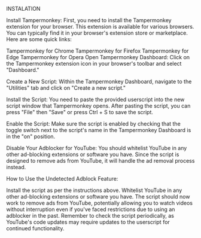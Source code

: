 INSTALATION

Install Tampermonkey: First, you need to install the Tampermonkey extension for your browser. This extension is available for various browsers. You can typically find it in your browser's extension store or marketplace. Here are some quick links:

Tampermonkey for Chrome
Tampermonkey for Firefox
Tampermonkey for Edge
Tampermonkey for Opera
Open Tampermonkey Dashboard: Click on the Tampermonkey extension icon in your browser's toolbar and select "Dashboard."

Create a New Script: Within the Tampermonkey Dashboard, navigate to the "Utilities" tab and click on "Create a new script."

Install the Script: You need to paste the provided userscript into the new script window that Tampermonkey opens. After pasting the script, you can press "File" then "Save" or press Ctrl + S to save the script.

Enable the Script: Make sure the script is enabled by checking that the toggle switch next to the script's name in the Tampermonkey Dashboard is in the "on" position.

Disable Your Adblocker for YouTube: You should whitelist YouTube in any other ad-blocking extensions or software you have. Since the script is designed to remove ads from YouTube, it will handle the ad removal process instead.

How to Use the Undetected Adblock Feature:

Install the script as per the instructions above.
Whitelist YouTube in any other ad-blocking extensions or software you have.
The script should now work to remove ads from YouTube, potentially allowing you to watch videos without interruption even if you've faced restrictions due to using an adblocker in the past.
Remember to check the script periodically, as YouTube's code updates may require updates to the userscript for continued functionality.

